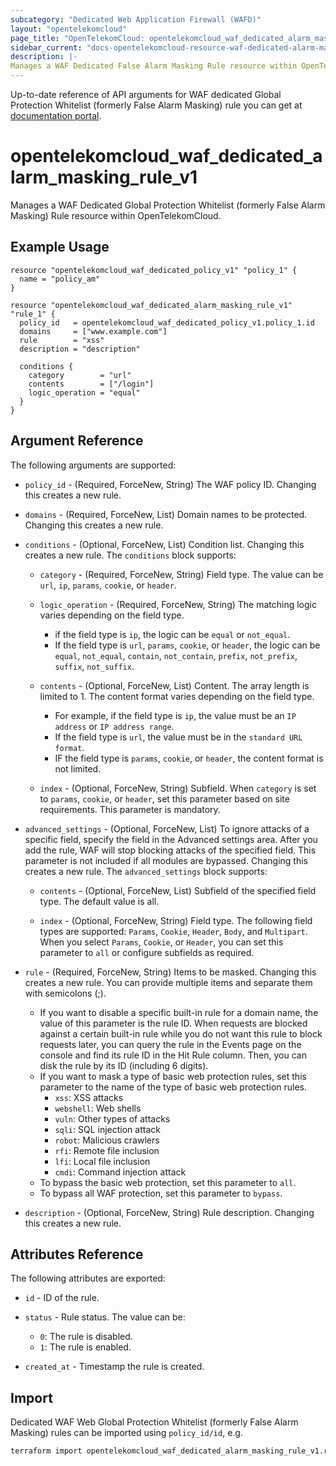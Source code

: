 ```yaml
---
subcategory: "Dedicated Web Application Firewall (WAFD)"
layout: "opentelekomcloud"
page_title: "OpenTelekomCloud: opentelekomcloud_waf_dedicated_alarm_masking_rule_v1"
sidebar_current: "docs-opentelekomcloud-resource-waf-dedicated-alarm-masking-rule-v1"
description: |-
Manages a WAF Dedicated False Alarm Masking Rule resource within OpenTelekomCloud.
---
```


Up-to-date reference of API arguments for WAF dedicated Global Protection Whitelist (formerly False Alarm Masking) rule you can get at
[documentation portal](https://docs.otc.t-systems.com/web-application-firewall-dedicated/api-ref/apis/rule_management/creating_a_global_protection_whitelist_formerly_false_alarm_masking_rule.html).

# opentelekomcloud_waf_dedicated_alarm_masking_rule_v1

Manages a WAF Dedicated Global Protection Whitelist (formerly False Alarm Masking) Rule resource within OpenTelekomCloud.

## Example Usage

```hcl
resource "opentelekomcloud_waf_dedicated_policy_v1" "policy_1" {
  name = "policy_am"
}

resource "opentelekomcloud_waf_dedicated_alarm_masking_rule_v1" "rule_1" {
  policy_id   = opentelekomcloud_waf_dedicated_policy_v1.policy_1.id
  domains     = ["www.example.com"]
  rule        = "xss"
  description = "description"

  conditions {
    category        = "url"
    contents        = ["/login"]
    logic_operation = "equal"
  }
}
```

## Argument Reference

The following arguments are supported:

* `policy_id` - (Required, ForceNew, String) The WAF policy ID. Changing this creates a new rule.

* `domains` - (Required, ForceNew, List) Domain names to be protected. Changing this creates a new rule.

* `conditions` - (Optional, ForceNew, List) Condition list. Changing this creates a new rule.
  The `conditions` block supports:

  + `category` - (Required, ForceNew, String) Field type. The value can be `url`, `ip`, `params`, `cookie`, or `header`.

  + `logic_operation` - (Required, ForceNew, String) The matching logic varies depending on the field type.
    + if the field type is `ip`, the logic can be `equal` or `not_equal`.
    + If the field type is `url`, `params`, `cookie`, or `header`, the logic can be `equal`, `not_equal`, `contain`, `not_contain`, `prefix`, `not_prefix`, `suffix`, `not_suffix`.

  + `contents` - (Optional, ForceNew, List) Content. The array length is limited to 1.
    The content format varies depending on the field type.
    + For example, if the field type is `ip`, the value must be an `IP address` or `IP address range`.
    + If the field type is `url`, the value must be in the `standard URL format`.
    + IF the field type is `params`, `cookie`, or `header`, the content format is not limited.

  + `index` - (Optional, ForceNew, String) Subfield. When `category` is set to `params`, `cookie`, or `header`, set this parameter based on site requirements. This parameter is mandatory.

* `advanced_settings` - (Optional, ForceNew, List) To ignore attacks of a specific field, specify the field in the Advanced settings area.
  After you add the rule, WAF will stop blocking attacks of the specified field.
  This parameter is not included if all modules are bypassed. Changing this creates a new rule.
  The `advanced_settings` block supports:
  + `contents` - (Optional, ForceNew, List) Subfield of the specified field type. The default value is all.

  + `index` - (Optional, ForceNew, String) Field type.
    The following field types are supported: `Params`, `Cookie`, `Header`, `Body`, and `Multipart`.
    When you select `Params`, `Cookie`, or `Header`, you can set this parameter to `all` or configure subfields as required.

* `rule` - (Required, ForceNew, String) Items to be masked. Changing this creates a new rule.
  You can provide multiple items and separate them with semicolons (;).
  + If you want to disable a specific built-in rule for a domain name, the value of this parameter is the rule ID.
    When requests are blocked against a certain built-in rule while you do not want this rule to block requests later,
    you can query the rule in the Events page on the console and find its rule ID in the Hit Rule column.
    Then, you can disk the rule by its ID (including 6 digits).
  + If you want to mask a type of basic web protection rules, set this parameter to the name of the type of basic
    web protection rules.
    + `xss`: XSS attacks
    + `webshell`: Web shells
    + `vuln`: Other types of attacks
    + `sqli`: SQL injection attack
    + `robot`: Malicious crawlers
    + `rfi`: Remote file inclusion
    + `lfi`: Local file inclusion
    + `cmdi`: Command injection attack
  + To bypass the basic web protection, set this parameter to `all`.
  + To bypass all WAF protection, set this parameter to `bypass`.

* `description` - (Optional, ForceNew, String) Rule description. Changing this creates a new rule.

## Attributes Reference

The following attributes are exported:

* `id` -  ID of the rule.

* `status` - Rule status. The value can be:
  + `0`: The rule is disabled.
  + `1`: The rule is enabled.

* `created_at` - Timestamp the rule is created.

## Import

Dedicated WAF Web Global Protection Whitelist (formerly False Alarm Masking) rules can be imported using `policy_id/id`, e.g.

```sh
terraform import opentelekomcloud_waf_dedicated_alarm_masking_rule_v1.rule_1 ff95e71c8ae74eba9887193ab22c5757/b39f3a5a1b4f447a8030f0b0703f47f5
```
